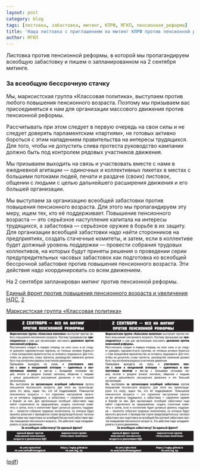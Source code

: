 ```yaml
---
layout: post
category: blog
tags: [листовка, забастовка, митинг, КПРФ, МГКП, пенсионная_реформа]
title: 'Наша листовка с приглашением на митинг КПРФ против пенсионной реформы 2 сентября'
author: МГКП
---
```


Листовка против пенсионной реформы, в которой мы пропагандируем всеобщую забастовку и пишем о запланированном на 2 сентября митинге.

### За всеобщую бессрочную стачку

Мы, марксистская группа «Классовая политика», выступаем против любого повышения пенсионного возраста. Поэтому мы призываем вас присоединяться к нам для организации массового движения против пенсионной реформы.

Рассчитывать при этом следует в первую очередь на свои силы и не следует доверять парламентским «партиям», не готовых активно бороться с этим нападением правительства на интересы трудящихся. Для того, чтобы не допустить слива протеста руководство кампании должно быть под контролем рядовых участников движения.

Мы призываем выходить на связь и участвовать вместе с нами в ежедневной агитации — одиночных и коллективных пикетах в местах с большими потоками людей, печати и раздаче (своих) листовок, общении с людьми с целью дальнейшего расширения движения и его большей организации.

Мы выступаем за организацию всеобщей забастовки против повышения пенсионного возраста. Для этого мы пропагандируем эту меру, ищем тех, кто её поддерживает. Повышение пенсионного возраста — это серьёзное наступление капитала на интересы трудящихся, а забастовка — серьёзное оружие в борьбе в их защиту. Для организации всеобщей забастовки надо найти сторонников на предприятиях, создать стачечные комитеты, и затем, если в коллективе будет должный уровень поддержки — провести собрания трудовых коллективов, на которых будут приняты решения о проведении серии предупредительных часовых забастовок как подготовка ко всеобщей бессрочной забастовке против повышения пенсионного возраста. Эти действия надо координировать со всем движением.

На 2 сентября запланирован митинг против пенсионной реформы.

[Единый фронт против повышения пенсионного возраста и увеличения НДС](vk.com/spbunited), [2](vk.com/unitedfrontagainst)

[Марксистская группа «Классовая политика»](https://mgkp.github.io)

![изображение: листовка МГКП с приглашением на митинг КПРФ против пенсионной реформы 2 сентября](/images/leaflet20180822.jpg)

([pdf](/files/leaflet20180822.pdf))
